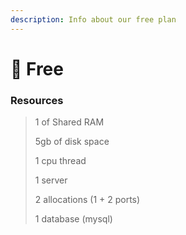```yaml
---
description: Info about our free plan
---
```


# 🤑 Free

### Resources

> 1 of Shared RAM
>
> 5gb of disk space
>
> 1 cpu thread
>
> 1 server
>
> 2 allocations (1 + 2 ports)
>
> 1 database (mysql)
